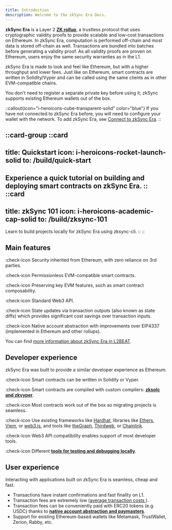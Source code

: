 ```yaml
---
title: Introduction
description: Welcome to the zkSync Era Docs.
---
```


**zkSync Era** is a Layer 2
**[ZK rollup](/build/resources/glossary#zk-rollup)**, a trustless protocol that
uses cryptographic validity proofs to provide scalable and low-cost transactions on Ethereum.
In zkSync Era, computation is performed off-chain and most data is stored off-chain as well.
Transactions are bundled into batches before generating a validity proof.
As all validity proofs are proven on Ethereum, users enjoy the same security
warranties as in the L1.

zkSync Era is made to look and feel like Ethereum, but with a higher throughput and lower fees.
Just like on Ethereum, smart contracts are written in Solidity/Vyper and can be called using the same clients as in
other EVM-compatible chains.

You don't need to register a separate private key before using it;
zkSync supports existing Ethereum wallets out of the box.

::callout{icon="i-heroicons-cube-transparent-solid" color="blue"}
If you have not connected to zkSync Era before, you will need to
configure your wallet with the network. To add zkSync Era, see [Connect to zkSync Era](/build/connect-to-zksync).
::

::card-group
  ::card
  ---
  title: Quickstart
  icon: i-heroicons-rocket-launch-solid
  to: /build/quick-start
  ---
  Experience a quick tutorial on building and deploying smart contracts on zkSync Era.
  ::
  ::card
  ---
  title: zkSync 101
  icon: i-heroicons-academic-cap-solid
  to: /build/zksync-101
  ---
  Learn to build projects locally for zkSync Era using zksync-cli.
  ::
::

## Main features
:check-icon Security inherited from Ethereum, with zero reliance on 3rd parties.

:check-icon Permissionless EVM-compatible smart contracts.

:check-icon Preserving key EVM features, such as smart contract composability.

:check-icon Standard Web3 API.

:check-icon State updates via transaction outputs (also known as state diffs) which provides significant cost savings
over transaction inputs.

:check-icon Native account abstraction with improvements over EIP4337 (implemented in Ethereum and other rollups).

You can find [more information about zkSync Era in L2BEAT](https://l2beat.com/scaling/projects/zksync-era#stage).

## Developer experience

zkSync Era was built to provide a similar developer experience as Ethereum.

:check-icon Smart contracts can be written in Solidity or Vyper.

:check-icon Smart contracts are compiled with custom compilers: **[zksolc and
zkvyper](/zk-stack/components/compiler/toolchain/overview)**.

:check-icon Most contracts work out of the box so migrating projects is seamless.

:check-icon Use existing frameworks
like [Hardhat](/build/tooling/hardhat/getting-started), libraries like
[Ethers](https://docs.ethers.org/v6/), [Viem](https://viem.sh/zksync), or
[web3.js](https://web3js.readthedocs.io/en/v1.5.2/index.html), and tools like [theGraph](https://thegraph.com/),
[Thirdweb](https://thirdweb.com/zksync), or
[Chainlink](https://docs.chain.link/data-feeds/price-feeds/addresses?network=zksync&page=1).

:check-icon Web3 API compatibility enables support of most developer tools.

:check-icon Different **[tools for testing and debugging
locally](/build/test-and-debug/)**.

## User experience

Interacting with applications built on zkSync Era is seamless, cheap and fast.

- Transactions have instant confirmations and fast finality on L1.
- Transaction fees are extremely low ([average transaction costs
  ](https://www.growthepie.xyz/fundamentals/transaction-costs)).
- Transaction fees can be conveniently paid with ERC20 tokens (e.g. USDC) thanks to **[native account abstraction and
  paymasters](/build/developer-reference/account-abstraction/introduction)**.
- Support for existing Ethereum-based wallets like Metamask, TrustWallet, Zerion, Rabby, etc.
